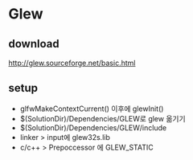 # Glew

## download
http://glew.sourceforge.net/basic.html

## setup
- glfwMakeContextCurrent() 이후에 glewInit()
- $(SolutionDir)/Dependencies/GLEW로 glew 옮기기
- $(SolutionDir)/Dependencies/GLEW/include
- linker > input에 glew32s.lib
- c/c++ > Prepoccessor 에 GLEW_STATIC
